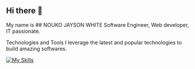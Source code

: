 ## Hi there 👋
My name is ## NOUKO JAYSON WHITE
Software Engineer, Web developer, IT passionate.

Technologies and Tools
I leverage the latest and popular technologies to build amazing softwares.

[![My Skills](https://skillicons.dev/icons?i=js,html,css,notion,php,react,git,github,nodejs,bootstrap,wordpress,postman,vscode,py,npm,figma)](https://skillicons.dev)

